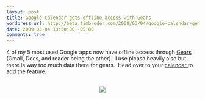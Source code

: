 ```yaml
--- 
layout: post
title: Google Calendar gets offline access with Gears
wordpress_url: http://beta.timbroder.com/2009/03/04/google-calendar-gets-offline-access-with-gears/
date: 2009-03-04 13:50:00 -05:00
comments: true
---
```

4 of my 5 most used Google apps now have offline access through <a href="http://gears.google.com/">Gears </a>(Gmail, Docs, and reader being the other).&nbsp; I use picasa heavily also but there is way too much data there for gears.&nbsp; Head over to your <a href="https://www.google.com/calendar/">calendar </a>to add the feature.<br />
<br />
<div class="separator" style="clear: both; text-align: center;"><a href="http://4.bp.blogspot.com/_ZaGO7GjCqAI/Sa421fHmqBI/AAAAAAAAPJA/TgcJknPLigE/s1600/offline-calendar-1.png" imageanchor="1" style="margin-left: 1em; margin-right: 1em;"><img border="0" src="http://4.bp.blogspot.com/_ZaGO7GjCqAI/Sa421fHmqBI/AAAAAAAAPJA/TgcJknPLigE/s320/offline-calendar-1.png" /></a></div>

